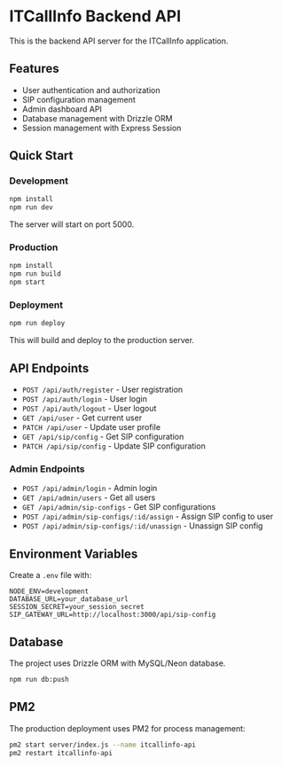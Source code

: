 # ITCallInfo Backend API

This is the backend API server for the ITCallInfo application.

## Features

- User authentication and authorization
- SIP configuration management
- Admin dashboard API
- Database management with Drizzle ORM
- Session management with Express Session

## Quick Start

### Development

```bash
npm install
npm run dev
```

The server will start on port 5000.

### Production

```bash
npm install
npm run build
npm start
```

### Deployment

```bash
npm run deploy
```

This will build and deploy to the production server.

## API Endpoints

- `POST /api/auth/register` - User registration
- `POST /api/auth/login` - User login
- `POST /api/auth/logout` - User logout
- `GET /api/user` - Get current user
- `PATCH /api/user` - Update user profile
- `GET /api/sip/config` - Get SIP configuration
- `PATCH /api/sip/config` - Update SIP configuration

### Admin Endpoints

- `POST /api/admin/login` - Admin login
- `GET /api/admin/users` - Get all users
- `GET /api/admin/sip-configs` - Get SIP configurations
- `POST /api/admin/sip-configs/:id/assign` - Assign SIP config to user
- `POST /api/admin/sip-configs/:id/unassign` - Unassign SIP config

## Environment Variables

Create a `.env` file with:

```env
NODE_ENV=development
DATABASE_URL=your_database_url
SESSION_SECRET=your_session_secret
SIP_GATEWAY_URL=http://localhost:3000/api/sip-config
```

## Database

The project uses Drizzle ORM with MySQL/Neon database.

```bash
npm run db:push
```

## PM2

The production deployment uses PM2 for process management:

```bash
pm2 start server/index.js --name itcallinfo-api
pm2 restart itcallinfo-api
```
